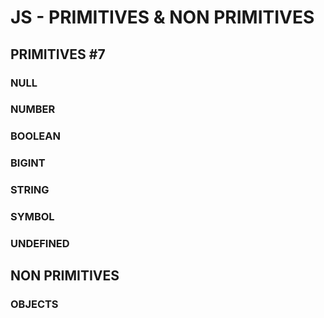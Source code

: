 # JS - PRIMITIVES & NON PRIMITIVES

## PRIMITIVES #7

### NULL
### NUMBER
### BOOLEAN
### BIGINT
### STRING
### SYMBOL
### UNDEFINED

## NON PRIMITIVES

### OBJECTS